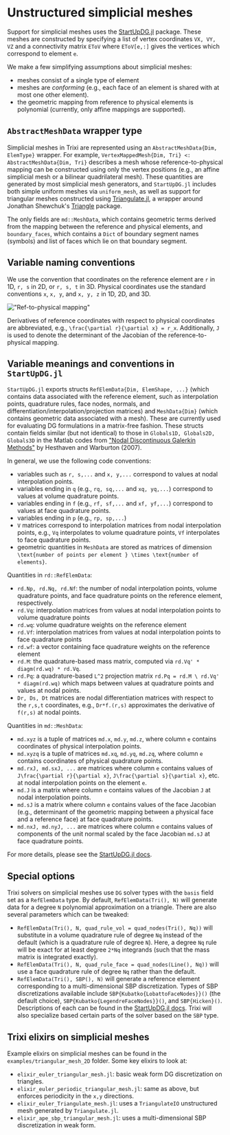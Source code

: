 # Unstructured simplicial meshes

Support for simplicial meshes uses the [StartUpDG.jl](https://github.com/jlchan/StartUpDG.jl) package. These meshes are constructed by specifying a list of vertex coordinates `VX, VY, VZ` and a connectivity matrix `EToV` where `EToV[e,:]` gives the vertices which correspond to element `e`. 

We make a few simplifying assumptions about simplicial meshes:
* meshes consist of a single type of element
* meshes are _conforming_ (e.g., each face of an element is shared with at most one other element). 
* the geometric mapping from reference to physical elements is polynomial (currently, only affine mappings are supported).

## `AbstractMeshData` wrapper type

Simplicial meshes in Trixi are represented using an `AbstractMeshData{Dim, ElemType}` wrapper. For example, `VertexMappedMesh{Dim, Tri} <: AbstractMeshData{Dim, Tri}` describes a mesh whose reference-to-physical mapping can be constructed using only the vertex positions (e.g., an affine simplicial mesh or a bilinear quadrilateral mesh). These quantities are generated by most simplicial mesh generators, and `StartUpDG.jl` includes both simple uniform meshes via `uniform_mesh`, as well as support for triangular meshes constructed using [Triangulate.jl](https://github.com/JuliaGeometry/Triangulate.jl), a wrapper around Jonathan Shewchuk's [Triangle](https://www.cs.cmu.edu/~quake/triangle.html) package.

The only fields are `md::MeshData`, which contains geometric terms derived from the mapping between the reference and physical elements, and `boundary_faces`, which contains a `Dict` of boundary segment names (symbols) and list of faces which lie on that boundary segment. 

## Variable naming conventions

We use the convention that coordinates on the reference element are ``r`` in 1D, ``r, s`` in 2D, or ``r, s, t`` in 3D. Physical coordinates use the standard conventions ``x``, ``x, y``, and ``x, y, z`` in 1D, 2D, and 3D. 

!["Ref-to-physical mapping"](https://jlchan.github.io/StartUpDG.jl/dev/assets/mapping_diagram.png)

Derivatives of reference coordinates with respect to physical coordinates are abbreviated, e.g., ``\frac{\partial r}{\partial x} = r_x``. Additionally, ``J`` is used to denote the determinant of the Jacobian of the reference-to-physical mapping. 

## Variable meanings and conventions in `StartUpDG.jl`

`StartUpDG.jl` exports structs `RefElemData{Dim, ElemShape, ...}` (which contains data associated with the reference element, such as interpolation points, quadrature rules, face nodes, normals, and differentiation/interpolation/projection matrices) and `MeshData{Dim}` (which contains geometric data associated with a mesh). These are currently used for evaluating DG formulations in a matrix-free fashion. These structs contain fields similar (but not identical) to those in `Globals1D, Globals2D, Globals3D` in the Matlab codes from ["Nodal Discontinuous Galerkin Methods"](https://doi.org/10.1007/978-0-387-72067-8) by Hesthaven and Warburton (2007). 

In general, we use the following code conventions:
* variables such as `r, s,...` and `x, y,...` correspond to values at nodal interpolation points. 
* variables ending in `q` (e.g., `rq, sq,...` and `xq, yq,...`) correspond to values at volume quadrature points. 
* variables ending in `f` (e.g., `rf, sf,...` and `xf, yf,...`) correspond to values at face quadrature points. 
* variables ending in `p` (e.g., `rp, sp,...`)
* `V` matrices correspond to interpolation matrices from nodal interpolation points, e.g., `Vq` interpolates to volume quadrature points, `Vf` interpolates to face quadrature points. 
* geometric quantities in `MeshData` are stored as matrices of dimension ``\text{number of points per element } \times \text{number of elements}``. 

Quantities in `rd::RefElemData`: 
* `rd.Np, rd.Nq, rd.Nf`: the number of nodal interpolation points, volume quadrature points, and face quadrature points on the reference element, respectively. 
* `rd.Vq`: interpolation matrices from values at nodal interpolation points to volume quadrature points
* `rd.wq`: volume quadrature weights on the reference element
* `rd.Vf`: interpolation matrices from values at nodal interpolation points to face quadrature points
* `rd.wf`: a vector containing face quadrature weights on the reference element
* `rd.M`: the quadrature-based mass matrix, computed via `rd.Vq' * diagm(rd.wq) * rd.Vq`.
* `rd.Pq`: a quadrature-based ``L^2`` projection matrix `rd.Pq = rd.M \ rd.Vq' * diagm(rd.wq)` which maps between values at quadrature points and values at nodal points. 
* `Dr, Ds, Dt` matrices are nodal differentiation matrices with respect to the ``r,s,t`` coordinates, e.g., `Dr*f.(r,s)` approximates the derivative of ``f(r,s)`` at nodal points. 

Quantities in `md::MeshData`: 
* `md.xyz` is a tuple of matrices `md.x`, `md.y`, `md.z`, where column `e` contains coordinates of physical interpolation points. 
* `md.xyzq` is a tuple of matrices `md.xq`, `md.yq`, `md.zq`, where column `e` contains coordinates of physical quadrature points. 
* `md.rxJ, md.sxJ, ...` are matrices where column `e` contains values of ``J\frac{\partial r}{\partial x}``, ``J\frac{\partial s}{\partial x}``, etc. at nodal interpolation points on the element `e`.
* `md.J` is a matrix where column `e` contains values of the Jacobian ``J`` at nodal interpolation points.
* `md.sJ` is a matrix where column `e` contains values of the face Jacobian (e.g., determinant of the geometric mapping between a physical face and a reference face) at face quadrature points.
* `md.nxJ, md.nyJ, ...` are matrices where column `e` contains values of components of the unit normal scaled by the face Jacobian `md.sJ` at face quadrature points.

For more details, please see the [StartUpDG.jl docs](https://jlchan.github.io/StartUpDG.jl/dev/). 
## Special options

Trixi solvers on simplicial meshes use `DG` solver types with the `basis` field set as a `RefElemData` type. By default, `RefElemData(Tri(), N)` will generate data for a degree ``N`` polynomial approximation on a triangle. There are also several parameters which can be tweaked:

* `RefElemData(Tri(), N, quad_rule_vol = quad_nodes(Tri(), Nq))` will substitute in a volume quadrature rule of degree `Nq` instead of the default (which is a quadrature rule of degree `N`). Here, a degree `Nq` rule will be exact for at least degree `2*Nq` integrands (such that the mass matrix is integrated exactly).
* `RefElemData(Tri(), N, quad_rule_face = quad_nodes(Line(), Nq))` will use a face quadrature rule of degree `Nq` rather than the default. 
* `RefElemData(Tri(), SBP(), N)` will generate a reference element corresponding to a multi-dimensional SBP discretization. Types of SBP discretizations available include `SBP{Kubatko{LobattoFaceNodes}}()` (the default choice), `SBP{Kubatko{LegendreFaceNodes}}()`, and `SBP{Hicken}()`. Descriptions of each can be found in the [StartUpDG.jl docs](https://jlchan.github.io/StartUpDG.jl/dev/RefElemData/#RefElemData-based-on-SBP-finite-differences). Trixi will also specialize based certain parts of the solver based on the `SBP` type. 

## Trixi elixirs on simplicial meshes

Example elixirs on simplicial meshes can be found in the `examples/triangular_mesh_2D` folder. Some key elixirs to look at: 

* `elixir_euler_triangular_mesh.jl`: basic weak form DG discretization on triangles. 
* `elixir_euler_periodic_triangular_mesh.jl`: same as above, but enforces periodicity in the ``x,y`` directions.
* `elixir_euler_Triangulate_mesh.jl`: uses a `TriangulateIO` unstructured mesh generated by `Triangulate.jl`. 
* `elixir_ape_sbp_triangular_mesh.jl`: uses a multi-dimensional SBP discretization in weak form. 
